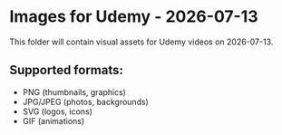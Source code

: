 # Images for Udemy - 2026-07-13

This folder will contain visual assets for Udemy videos on 2026-07-13.

## Supported formats:
- PNG (thumbnails, graphics)
- JPG/JPEG (photos, backgrounds)
- SVG (logos, icons)
- GIF (animations)
